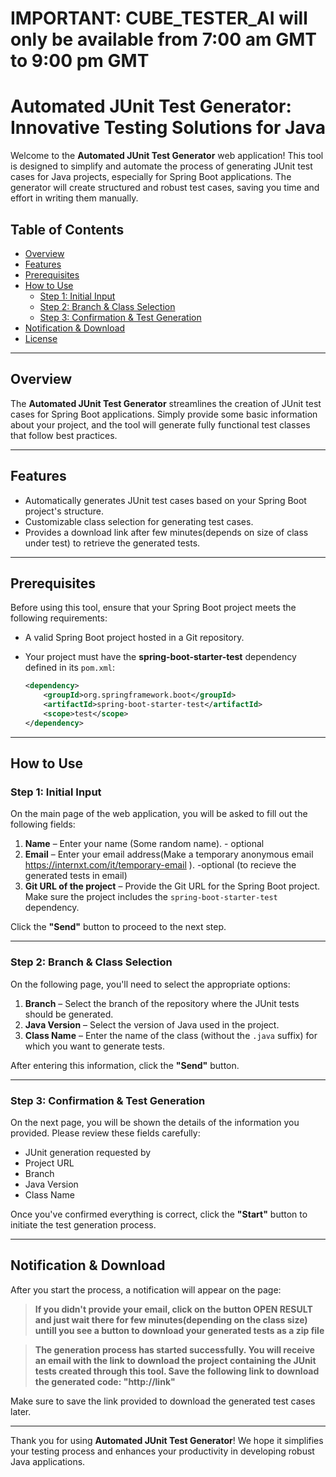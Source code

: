 # IMPORTANT: CUBE_TESTER_AI will only be available from 7:00 am GMT to 9:00 pm GMT


# Automated JUnit Test Generator: Innovative Testing Solutions for Java

Welcome to the **Automated JUnit Test Generator** web application! This tool is designed to simplify and automate the process of generating JUnit test cases for Java projects, especially for Spring Boot applications. The generator will create structured and robust test cases, saving you time and effort in writing them manually.

## Table of Contents
- [Overview](#overview)
- [Features](#features)
- [Prerequisites](#prerequisites)
- [How to Use](#how-to-use)
  - [Step 1: Initial Input](#step-1-initial-input)
  - [Step 2: Branch & Class Selection](#step-2-branch--class-selection)
  - [Step 3: Confirmation & Test Generation](#step-3-confirmation--test-generation)
- [Notification & Download](#notification--download)
- [License](#license)

---

## Overview

The **Automated JUnit Test Generator** streamlines the creation of JUnit test cases for Spring Boot applications. Simply provide some basic information about your project, and the tool will generate fully functional test classes that follow best practices.

---

## Features

- Automatically generates JUnit test cases based on your Spring Boot project's structure.
- Customizable class selection for generating test cases.
- Provides a download link after few minutes(depends on size of class under test) to retrieve the generated tests.

---

## Prerequisites

Before using this tool, ensure that your Spring Boot project meets the following requirements:

- A valid Spring Boot project hosted in a Git repository.
- Your project must have the **spring-boot-starter-test** dependency defined in its `pom.xml`:

    ```xml
    <dependency>
        <groupId>org.springframework.boot</groupId>
        <artifactId>spring-boot-starter-test</artifactId>
        <scope>test</scope>
    </dependency>
    ```

---

## How to Use

### Step 1: Initial Input

On the main page of the web application, you will be asked to fill out the following fields:

1. **Name** – Enter your name (Some random name). - optional 
2. **Email** – Enter your email address(Make a temporary anonymous email https://internxt.com/it/temporary-email
). -optional (to recieve the generated tests in email)
3. **Git URL of the project** – Provide the Git URL for the Spring Boot project. Make sure the project includes the `spring-boot-starter-test` dependency.

Click the **"Send"** button to proceed to the next step.

---

### Step 2: Branch & Class Selection

On the following page, you'll need to select the appropriate options:

1. **Branch** – Select the branch of the repository where the JUnit tests should be generated.
2. **Java Version** – Select the version of Java used in the project.
3. **Class Name** – Enter the name of the class (without the `.java` suffix) for which you want to generate tests.

After entering this information, click the **"Send"** button.

---

### Step 3: Confirmation & Test Generation

On the next page, you will be shown the details of the information you provided. Please review these fields carefully:

- JUnit generation requested by
- Project URL
- Branch
- Java Version
- Class Name

Once you've confirmed everything is correct, click the **"Start"** button to initiate the test generation process.

---

## Notification & Download

After you start the process, a notification will appear on the page:

> **If you didn't provide your email, click on the button OPEN RESULT and just wait there for few minutes(depending on the class size) untill you see a button to download your generated tests as a zip file**

> **The generation process has started successfully. You will receive an email with the link to download the project containing the JUnit tests created through this tool. Save the following link to download the generated code: "http://link"**

Make sure to save the link provided to download the generated test cases later.

---

Thank you for using **Automated JUnit Test Generator**! We hope it simplifies your testing process and enhances your productivity in developing robust Java applications.
